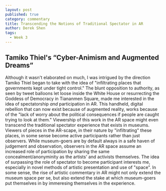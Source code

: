 ```yaml
---
layout: post
published: true
category: commentary
title: Transcending the Notions of Traditional Spectator in AR
author: Derek Shen
tags:
  - Week 3
---
```

## Tamiko Thiel's “Cyber-Animism and Augmented Dreams”

Although it wasn't elaborated on much, I was intrigued by the direction Tamiko Thiel began to take with the idea of "infiltrating places that governments kept under tight control." The blunt opposition to authority, as seen by tweet balloons let loose inside the White House or resurrecting the Goddess of Democracy in Tiananmen Square, made me interested in the idea of spectatorship _and_ participation in AR. This handheld, digital rebellion that can now exist because of augmented reality, works because of the "lack of worry about the political consequences if people are caught trying to look at them." Viewership of this work in the AR space might even transcend the traditional spectator experience that exists in museums. Viewers of pieces in the AR-scape, in their nature by "infiltrating" these places, in some sense become active participants rather than just observers. While museum-goers are by default always in a safe haven of judgement and observation, observers in the AR space assume an increased role of participation by sharing the same concealment/anonyminity as the artists' and activists themselves. The idea of surpassing the role of spectator to become participant interests me, especially in novel methods of artistic presentation and use of "space". In some sense, the rise of artistic commentary in AR might not only extend the museum space per se, but also extend the stake at which museum-goers put themselves in by immeresing themselves in the experience.
